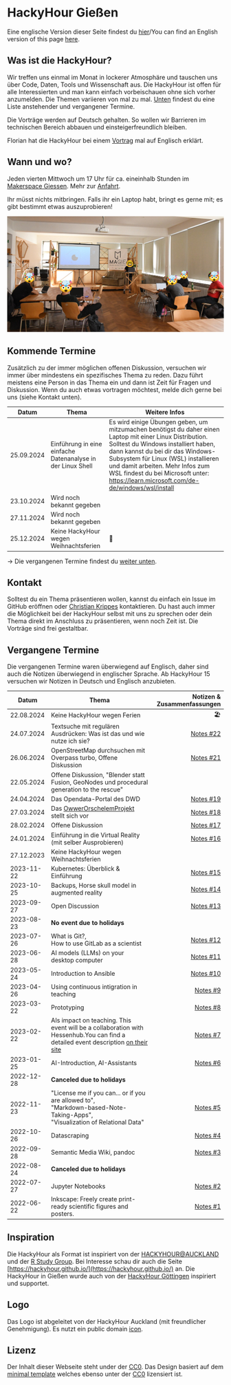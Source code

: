 # HackyHour Gießen
 
Eine englische Version dieser Seite findest du [hier](./index_en.md)/You can find an English version of this page [here](./index_en.md).

## Was ist die HackyHour?
Wir treffen uns einmal im Monat in lockerer Atmosphäre und tauschen uns über Code, Daten, Tools und Wissenschaft aus. Die HackyHour ist offen für alle Interessierten und man kann einfach vorbeischauen ohne sich vorher anzumelden. Die Themen variieren von mal zu mal. [Unten](#kommende-termine) findest du eine Liste anstehender und vergangener Termine.
 
Die Vorträge werden auf Deutsch gehalten. So wollen wir Barrieren im technischen Bereich abbauen und einsteigerfreundlich bleiben.

Florian hat die HackyHour bei einem [Vortrag][coffee] mal auf Englisch erklärt.
 
[coffee]:https://youtu.be/nV1UqTOsesw

## Wann und wo?
Jeden vierten Mittwoch um 17 Uhr für ca. eineinhalb Stunden im [Makerspace Giessen](https://makerspace-giessen.de/). Mehr zur [Anfahrt](https://makerspace-giessen.de/allgemeines/#anfahrt).
 
Ihr müsst nichts mitbringen. Falls ihr ein Laptop habt, bringt es gerne mit; es gibt bestimmt etwas auszuprobieren!
 
![HackyHour #1](/assets/img/HackyHour-1.jpg)
 
 
## Kommende Termine

Zusätzlich zu der immer möglichen offenen Diskussion, versuchen wir immer über mindestens ein spezifisches Thema zu reden. Dazu führt meistens eine Person in das Thema ein und dann ist Zeit für Fragen und Diskussion. Wenn du auch etwas vortragen möchtest, melde dich gerne bei uns (siehe Kontakt unten).
 
| Datum | Thema | Weitere Infos |
| ---------- | ------------| ----------|
| 25.09.2024| Einführung in eine einfache Datenanalyse in der Linux Shell | Es wird einige Übungen geben, um mitzumachen benötigst du daher einen Laptop mit einer Linux Distribution. Solltest du Windows installiert haben, dann kannst du bei dir das Windows-Subsystem für Linux (WSL) installieren und damit arbeiten. Mehr Infos zum WSL findest du bei Microsoft unter: <https://learn.microsoft.com/de-de/windows/wsl/install> |
| 23.10.2024| Wird noch bekannt gegeben ||
| 27.11.2024| Wird noch bekannt gegeben ||
| 25.12.2024| Keine HackyHour wegen Weihnachtsferien  | 🎄️ |

-> Die vergangenen Termine findest du [weiter unten](#vergangene-termine).

## Kontakt

Solltest du ein Thema präsentieren wollen, kannst du einfach ein Issue im GitHub eröffnen oder [Christian Krippes](mailto:christian.krippes@bibsys.uni-giessen.de) kontaktieren. Du hast auch immer die Möglichkeit bei der HackyHour selbst mit uns zu sprechen oder dein Thema direkt im Anschluss zu präsentieren, wenn noch Zeit ist. Die Vorträge sind frei gestaltbar.

## Vergangene Termine

Die vergangenen Termine waren überwiegend auf Englisch, daher sind auch 
die Notizen überwiegend in englischer Sprache. Ab HackyHour 15 versuchen
wir Notizen in Deutsch und Englisch anzubieten.

| Datum | Thema | Notizen & Zusammenfassungen |
| ---------- |--------------| ----------:|
| 22.08.2024 | Keine HackyHour wegen Ferien  | 🏖️ |
| 24.07.2024 | Textsuche mit regulären Ausdrücken: Was ist das und wie nutze ich sie? |[Notes #22](/notes/2024-07-24-HackyHour-22.md)||
| 26.06.2024 | OpenStreetMap durchsuchen mit Overpass turbo, Offene Diskussion |[Notes #21](/notes/2024-06-26-HackyHour-21.md) |
| 22.05.2024 | Offene Diskussion, "Blender statt Fusion, GeoNodes und procedural generation to the rescue" | |
| 24.04.2024 | Das Opendata-Portal des DWD |[Notes #19](/notes/2024-04-24-HackyHour-19.md) |
| 27.03.2024 | Das [OwwerOrschelemProjekt][oop] stellt sich vor | [Notes #18](/notes/2024-03-27-HackyHour-18.md) |
| 28.02.2024 | Offene Diskussion |[Notes #17](/notes/2024-02-28-HackyHour-17.md)|
| 24.01.2024 | Einführung in die Virtual Reality (mit selber Ausprobieren)| [Notes #16](/notes/2024-01-24-HackyHour-16.md)
| 27.12.2023 | Keine HackyHour wegen Weihnachtsferien ||
| 2023-11-22 | Kubernetes: Überblick & Einführung |[Notes #15](/notes/2023-11-22-HackyHour-15.md)
| 2023-10-25 | Backups, Horse skull model in augmented reality|[Notes #14](/notes/2023-10-25-HackyHour-14.md)|
| 2023-09-27 | Open Discussion |[Notes #13](/notes/2023-09-27-HackyHour-13.md)|
| 2023-08-23 | **No event due to holidays**||
| 2023-07-26 | What is Git?,<br> How to use GitLab as a scientist| [Notes #12](/notes/2023-07-26-HackyHour-12.md)
| 2023-06-28 | AI models (LLMs) on your desktop computer | [Notes #11](/notes/2023-06-28-HackyHour-11.md)
| 2023-05-24 | Introduction to Ansible | [Notes #10](/notes/2023-05-24-HackyHour-10.md)
| 2023-04-26 | Using continuous intigration in teaching | [Notes #9](/notes/2023-04-26-HackyHour-9.md)
| 2023-03-22 | Prototyping | [Notes #8](/notes/2023-03-22-HackyHour-8.md)
| 2023-02-22 | AIs impact on teaching. This event will be a collaboration with Hessenhub.You can find a detailed event description [on their site][hessenhub] | [Notes #7](/notes/2023-02-22-HackyHour-7.md)|
| 2023-01-25 | AI-Introduction, AI-Assistants | [Notes #6](/notes/2023-01-25-HackyHour-6.md)|
| 2022-12-28 | **Canceled due to holidays**||
| 2022-11-23 | "License me if you can... or if you are allowed to", <br>"Markdown-based-Note-Taking-Apps",<br>"Visualization of Relational Data" | [Notes #5](/notes/2022-11-23-HackyHour-5.md)|
| 2022-10-26 | Datascraping | [Notes #4](/notes/2022-10-26-HackyHour-4.md)|
| 2022-09-28 | Semantic Media Wiki, pandoc |[Notes #3](/notes/2022-09-28-HackyHour-3.md)|
| 2022-08-24 | **Canceled due to holidays**||
| 2022-07-27 | Jupyter Notebooks | [Notes #2](/notes/2022-07-27-HackyHour-2.md)|
| 2022-06-22 | Inkscape: Freely create print-ready scientific figures and posters. | [Notes #1](/notes/2022-06-22-HackyHour-1.md) |

[hessenhub]:https://www.uni-giessen.de/de/fbz/zentren/zfbk/hessenhub/news/ki_hochschullehre
[oop]: https://owwerorschelemproject.wordpress.com/

## Inspiration

Die HackyHour als Format ist inspiriert von der [HACKYHOUR@AUCKLAND](https://uoa-eresearch.github.io/HackyHour/) und der [R Study Group](http://minisciencegirl.github.io/studyGroup/). Bei Interesse schau dir auch die Seite [https://hackyhour.github.io/](https://hackyhour.github.io/) an.
Die HackyHour in Gießen wurde auch von der [HackyHour Göttingen](https://hackyhour.github.io/Goettingen/) inspiriert und supportet.
 
## Logo

Das Logo ist abgeleitet von der HackyHour Auckland (mit freundlicher Genehmigung).
Es nutzt ein public domain <a href="https://thenounproject.com/search/?q=hackathon&i=6324">icon</a>.

## Lizenz

Der Inhalt dieser Webseite steht under der [CC0](LICENSE).
Das Design basiert auf dem [minimal template](https://github.com/pages-themes/minimal) welches ebenso unter der [CC0](https://creativecommons.org/publicdomain/zero/1.0/legalcode) lizensiert ist.
